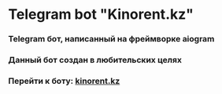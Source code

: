 # Telegram bot "Kinorent.kz"

### Telegram бот, написанный на фреймворке __aiogram__ 
### Данный бот создан в любительских целях
### Перейти к боту: [kinorent.kz]('https://t.me/kinorentbot')


